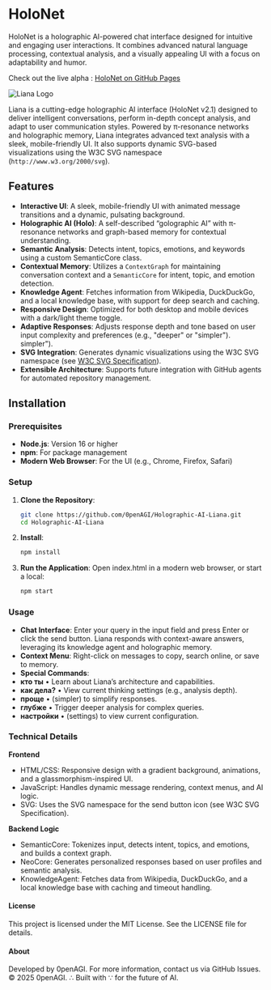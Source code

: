 # **HoloNet**


HoloNet is a holographic AI-powered chat interface designed for intuitive and engaging user interactions. It combines advanced natural language processing, contextual analysis, and a visually appealing UI with a focus on adaptability and humor.

Check out the live alpha : [HoloNet on GitHub Pages](https://0penagi.github.io/Holographic-AI-Liana/)  

![Liana Logo](https://github.com/user-attachments/assets/3ff22b3e-d71c-494a-90b8-b6fcefa5fd94)


Liana is a cutting-edge holographic AI interface (HoloNet v2.1) designed to deliver intelligent conversations, perform in-depth concept analysis, and adapt to user communication styles. Powered by π-resonance networks and holographic memory, Liana integrates advanced text analysis with a sleek, mobile-friendly UI. It also supports dynamic SVG-based visualizations using the W3C SVG namespace (`http://www.w3.org/2000/svg`).

## Features

- **Interactive UI**: A sleek, mobile-friendly UI with animated message transitions and a dynamic, pulsating background.
- **Holographic AI (Holo)**: A self-described “golographic AI” with π-resonance networks and graph-based memory for contextual understanding.
- **Semantic Analysis**: Detects intent, topics, emotions, and keywords using a custom SemanticCore class.
- **Contextual Memory**: Utilizes a `ContextGraph` for maintaining conversation context and a `SemanticCore` for intent, topic, and emotion detection.
- **Knowledge Agent**: Fetches information from Wikipedia, DuckDuckGo, and a local knowledge base, with support for deep search and caching.
- **Responsive Design**: Optimized for both desktop and mobile devices with a dark/light theme toggle.
- **Adaptive Responses**: Adjusts response depth and tone based on user input complexity and preferences (e.g., "deeper" or "simpler").
simpler").
- **SVG Integration**: Generates dynamic visualizations using the W3C SVG namespace (see [W3C SVG Specification](https://www.w3.org/TR/SVG/)).
- **Extensible Architecture**: Supports future integration with GitHub agents for automated repository management.



## Installation

### Prerequisites

- **Node.js**: Version 16 or higher
- **npm**: For package management
- **Modern Web Browser**: For the UI (e.g., Chrome, Firefox, Safari)

### Setup

1. **Clone the Repository**:
   ```bash
   git clone https://github.com/0penAGI/Holographic-AI-Liana.git
   cd Holographic-AI-Liana

2. **Install**:
   ```bash
   npm install
   
3. **Run the Application**:
   Open index.html in a modern web browser, or start a local:
   ```bash
   npm start

### Usage

- **Chat Interface**: Enter your query in the input field and press Enter or click the send button. Liana responds with context-aware answers, leveraging its knowledge agent and holographic memory.
- **Context Menu**: Right-click on messages to copy, search online, or save to memory.
- **Special Commands**:
- **кто ты** • Learn about Liana’s architecture and capabilities.
- **как дела?** • View current thinking settings (e.g., analysis depth).
- **проще** • (simpler) to simplify responses.
- **глубже** • Trigger deeper analysis for complex queries.
- **настройки** • (settings) to view current configuration.

### Technical Details

**Frontend**

- HTML/CSS: Responsive design with a gradient background, animations, and a glassmorphism-inspired UI.
- JavaScript: Handles dynamic message rendering, context menus, and AI logic.
- SVG: Uses the SVG namespace for the send button icon (see W3C SVG Specification).

**Backend Logic**

- SemanticCore: Tokenizes input, detects intent, topics, and emotions, and builds a context graph.
- NeoCore: Generates personalized responses based on user profiles and semantic analysis.
- KnowledgeAgent: Fetches data from Wikipedia, DuckDuckGo, and a local knowledge base with caching and timeout handling.

#### License
This project is licensed under the MIT License. See the LICENSE file for details.
#### About
Developed by 0penAGI. For more information, contact us via GitHub Issues.
© 2025 0penAGI. ∴ Built with ∵ for the future of AI.
